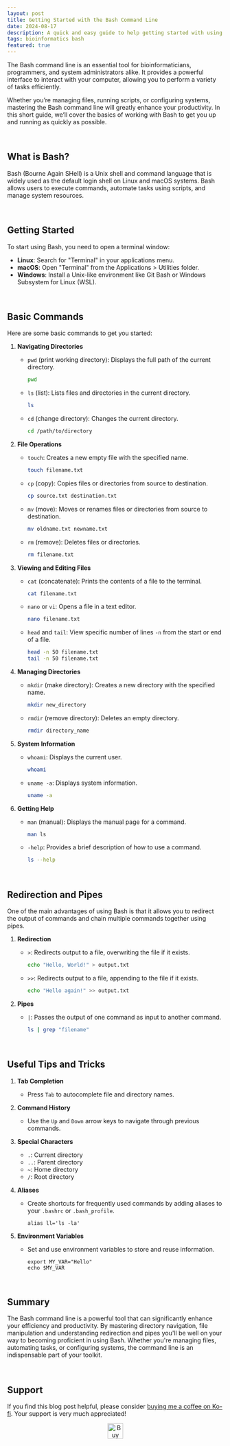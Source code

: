 ```yaml
---
layout: post
title: Getting Started with the Bash Command Line
date: 2024-08-17
description: A quick and easy guide to help getting started with using the command line.
tags: bioinformatics bash
featured: true
---
```


The Bash command line is an essential tool for bioinformaticians, programmers, and system administrators alike. It provides a powerful interface to interact with your computer, allowing you to perform a variety of tasks efficiently. 

Whether you’re managing files, running scripts, or configuring systems, mastering the Bash command line will greatly enhance your productivity. In this short guide, we’ll cover the basics of working with Bash to get you up and running as quickly as possible.

<br>

## What is Bash?

Bash (Bourne Again SHell) is a Unix shell and command language that is widely used as the default login shell on Linux and macOS systems. Bash allows users to execute commands, automate tasks using scripts, and manage system resources.

<br>

## Getting Started

To start using Bash, you need to open a terminal window:

- **Linux**: Search for "Terminal" in your applications menu.
- **macOS**: Open "Terminal" from the Applications > Utilities folder.
- **Windows**: Install a Unix-like environment like Git Bash or Windows Subsystem for Linux (WSL).

<br>

## Basic Commands

Here are some basic commands to get you started:

1. **Navigating Directories**
    - `pwd` (print working directory): Displays the full path of the current directory.
        
        ```bash
        pwd
        ```
        
    - `ls` (list): Lists files and directories in the current directory.
        
        ```bash
        ls
        ```
        
    - `cd` (change directory): Changes the current directory.
        
        ```bash
        cd /path/to/directory
        ```
        
2. **File Operations**
    - `touch`: Creates a new empty file with the specified name.
        
        ```bash
        touch filename.txt
        ```
        
    - `cp` (copy): Copies files or directories from source to destination.
        
        ```bash
        cp source.txt destination.txt
        ```
        
    - `mv` (move): Moves or renames files or directories from source to destination.
        
        ```bash
        mv oldname.txt newname.txt
        ```
        
    - `rm` (remove): Deletes files or directories.
        
        ```bash
        rm filename.txt
        ```
        
3. **Viewing and Editing Files**
    - `cat` (concatenate): Prints the contents of a file to the terminal.
        
        ```bash
        cat filename.txt
        ```
        
    - `nano` or `vi`: Opens a file in a text editor.
        
        ```bash
        nano filename.txt
        ```
        
    - `head` and `tail`: View specific number of lines `-n` from the start or end of a file.
        
        ```bash
        head -n 50 filename.txt
        tail -n 50 filename.txt
        ```
        
4. **Managing Directories**
    - `mkdir` (make directory): Creates a new directory with the specified name.
        
        ```bash
        mkdir new_directory
        ```
        
    - `rmdir` (remove directory): Deletes an empty directory.
        
        ```bash
        rmdir directory_name
        ```
        
5. **System Information**
    - `whoami`: Displays the current user.
        
        ```bash
        whoami
        ```
        
    - `uname -a`: Displays system information.
        
        ```bash
        uname -a
        ```
        
6. **Getting Help**
    - `man` (manual): Displays the manual page for a command.
        
        ```bash
        man ls
        ```
        
    - `-help`: Provides a brief description of how to use a command.
        
        ```bash
        ls --help
        ```
        

<br>

## Redirection and Pipes

One of the main advantages of using Bash is that it allows you to redirect the output of commands and chain multiple commands together using pipes.

1. **Redirection**
    - `>`: Redirects output to a file, overwriting the file if it exists.
        
        ```bash
        echo "Hello, World!" > output.txt
        ```
        
    - `>>`: Redirects output to a file, appending to the file if it exists.
        
        ```bash
        echo "Hello again!" >> output.txt
        ```
        
2. **Pipes**
    - `|`: Passes the output of one command as input to another command.
        
        ```bash
        ls | grep "filename"
        ```
        

<br>

## Useful Tips and Tricks

1. **Tab Completion**
    - Press `Tab` to autocomplete file and directory names.
2. **Command History**
    - Use the `Up` and `Down` arrow keys to navigate through previous commands.
3. **Special Characters**
    - `.`: Current directory
    - `..`: Parent directory
    - `~`: Home directory
    - `/`: Root directory
4. **Aliases**
    - Create shortcuts for frequently used commands by adding aliases to your `.bashrc` or `.bash_profile`.
        
        ```
        alias ll='ls -la'
        ```
        
5. **Environment Variables**
    - Set and use environment variables to store and reuse information.
        
        ```
        export MY_VAR="Hello"
        echo $MY_VAR
        ```
        

<br>

## Summary

The Bash command line is a powerful tool that can significantly enhance your efficiency and productivity. By mastering directory navigation, file manipulation and understanding redirection and pipes you'll be well on your way to becoming proficient in using Bash. Whether you're managing files, automating tasks, or configuring systems, the command line is an indispensable part of your toolkit.

<br>

## Support  

If you find this blog post helpful, please consider [buying me a coffee on Ko-fi](https://ko-fi.com/jordanprice). Your support is very much appreciated!  

<p style='text-align: center'>
    <a href='https://ko-fi.com/jordanprice' target='_blank'>
        <img height='36' style='border:0px;height:36px;' src='https://storage.ko-fi.com/cdn/kofi2.png?v=3' border='0' alt='Buy Me a Coffee at ko-fi.com' />
    </a>  
</p> 